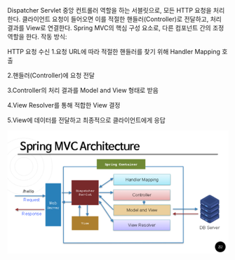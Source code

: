 
Dispatcher Servlet
중앙 컨트롤러 역할을 하는 서블릿으로, 모든 HTTP 요청을 처리한다.
클라이언트 요청이 들어오면 이를 적절한 핸들러(Controller)로 전달하고, 처리 결과를 View로 연결한다.
Spring MVC의 핵심 구성 요소로, 다른 컴포넌트 간의 조정 역할을 한다.
작동 방식:

HTTP 요청 수신
1.요청 URL에 따라 적절한 핸들러를 찾기 위해 Handler Mapping 호출

2.핸들러(Controller)에 요청 전달

3.Controller의 처리 결과를 Model and View 형태로 받음

4.View Resolver를 통해 적합한 View 결정

5.View에 데이터를 전달하고 최종적으로 클라이언트에게 응답


<img src="../img/youipp/Spring_MVC_Architecture.png" alt="Spring MVC Architecture">